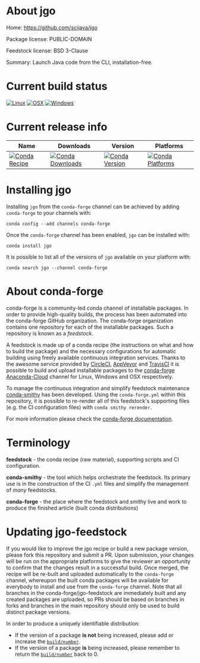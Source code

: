 About jgo
=========

Home: https://github.com/scijava/jgo

Package license: PUBLIC-DOMAIN

Feedstock license: BSD 3-Clause

Summary: Launch Java code from the CLI, installation-free. 



Current build status
====================

[![Linux](https://img.shields.io/circleci/project/github/conda-forge/jgo-feedstock/master.svg?label=Linux)](https://circleci.com/gh/conda-forge/jgo-feedstock)
[![OSX](https://img.shields.io/travis/conda-forge/jgo-feedstock/master.svg?label=macOS)](https://travis-ci.org/conda-forge/jgo-feedstock)
[![Windows](https://img.shields.io/appveyor/ci/conda-forge/jgo-feedstock/master.svg?label=Windows)](https://ci.appveyor.com/project/conda-forge/jgo-feedstock/branch/master)

Current release info
====================

| Name | Downloads | Version | Platforms |
| --- | --- | --- | --- |
| [![Conda Recipe](https://img.shields.io/badge/recipe-jgo-green.svg)](https://anaconda.org/conda-forge/jgo) | [![Conda Downloads](https://img.shields.io/conda/dn/conda-forge/jgo.svg)](https://anaconda.org/conda-forge/jgo) | [![Conda Version](https://img.shields.io/conda/vn/conda-forge/jgo.svg)](https://anaconda.org/conda-forge/jgo) | [![Conda Platforms](https://img.shields.io/conda/pn/conda-forge/jgo.svg)](https://anaconda.org/conda-forge/jgo) |

Installing jgo
==============

Installing `jgo` from the `conda-forge` channel can be achieved by adding `conda-forge` to your channels with:

```
conda config --add channels conda-forge
```

Once the `conda-forge` channel has been enabled, `jgo` can be installed with:

```
conda install jgo
```

It is possible to list all of the versions of `jgo` available on your platform with:

```
conda search jgo --channel conda-forge
```


About conda-forge
=================

conda-forge is a community-led conda channel of installable packages.
In order to provide high-quality builds, the process has been automated into the
conda-forge GitHub organization. The conda-forge organization contains one repository
for each of the installable packages. Such a repository is known as a *feedstock*.

A feedstock is made up of a conda recipe (the instructions on what and how to build
the package) and the necessary configurations for automatic building using freely
available continuous integration services. Thanks to the awesome service provided by
[CircleCI](https://circleci.com/), [AppVeyor](https://www.appveyor.com/)
and [TravisCI](https://travis-ci.org/) it is possible to build and upload installable
packages to the [conda-forge](https://anaconda.org/conda-forge)
[Anaconda-Cloud](https://anaconda.org/) channel for Linux, Windows and OSX respectively.

To manage the continuous integration and simplify feedstock maintenance
[conda-smithy](https://github.com/conda-forge/conda-smithy) has been developed.
Using the ``conda-forge.yml`` within this repository, it is possible to re-render all of
this feedstock's supporting files (e.g. the CI configuration files) with ``conda smithy rerender``.

For more information please check the [conda-forge documentation](https://conda-forge.org/docs/).

Terminology
===========

**feedstock** - the conda recipe (raw material), supporting scripts and CI configuration.

**conda-smithy** - the tool which helps orchestrate the feedstock.
                   Its primary use is in the construction of the CI ``.yml`` files
                   and simplify the management of *many* feedstocks.

**conda-forge** - the place where the feedstock and smithy live and work to
                  produce the finished article (built conda distributions)


Updating jgo-feedstock
======================

If you would like to improve the jgo recipe or build a new
package version, please fork this repository and submit a PR. Upon submission,
your changes will be run on the appropriate platforms to give the reviewer an
opportunity to confirm that the changes result in a successful build. Once
merged, the recipe will be re-built and uploaded automatically to the
`conda-forge` channel, whereupon the built conda packages will be available for
everybody to install and use from the `conda-forge` channel.
Note that all branches in the conda-forge/jgo-feedstock are
immediately built and any created packages are uploaded, so PRs should be based
on branches in forks and branches in the main repository should only be used to
build distinct package versions.

In order to produce a uniquely identifiable distribution:
 * If the version of a package **is not** being increased, please add or increase
   the [``build/number``](https://conda.io/docs/user-guide/tasks/build-packages/define-metadata.html#build-number-and-string).
 * If the version of a package **is** being increased, please remember to return
   the [``build/number``](https://conda.io/docs/user-guide/tasks/build-packages/define-metadata.html#build-number-and-string)
   back to 0.
